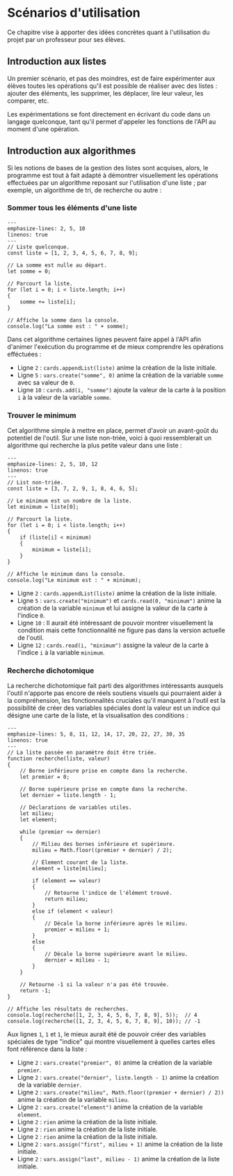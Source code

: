 # Scénarios d'utilisation
Ce chapitre vise à apporter des idées concrètes quant à l'utilisation du projet par un professeur pour ses élèves.

## Introduction aux listes
Un premier scénario, et pas des moindres, est de faire expérimenter aux élèves toutes les opérations qu'il est possible de réaliser avec des listes : ajouter des éléments, les supprimer, les déplacer, lire leur valeur, les comparer, etc.

Les expérimentations se font directement en écrivant du code dans un langage quelconque, tant qu'il permet d'appeler les fonctions de l'API au moment d'une opération.

## Introduction aux algorithmes
Si les notions de bases de la gestion des listes sont acquises, alors, le programme est tout à fait adapté à démontrer visuellement les opérations effectuées par un algorithme reposant sur l'utilisation d'une liste ; par exemple, un algorithme de tri, de recherche ou autre :

### Sommer tous les éléments d'une liste

```{code-block} js
---
emphasize-lines: 2, 5, 10
linenos: true
---
// Liste quelconque.
const liste = [1, 2, 3, 4, 5, 6, 7, 8, 9];

// La somme est nulle au départ.
let somme = 0;

// Parcourt la liste.
for (let i = 0; i < liste.length; i++)
{
    somme += liste[i];
}

// Affiche la somme dans la console.
console.log("La somme est : " + somme);
```

Dans cet algorithme certaines lignes peuvent faire appel à l'API afin d'animer l'exécution du programme et de mieux comprendre les opérations efféctuées : 
* Ligne ```2``` : ```cards.appendList(liste)``` anime la création de la liste initiale.
* Ligne ```5``` : ```vars.create("somme", 0)``` anime la création de la variable ```somme``` avec sa valeur de ```0```.
* Ligne ```10``` : ```cards.add(i, "somme")``` ajoute la valeur de la carte à la position ```i``` à la valeur de la variable ```somme```.

### Trouver le minimum
Cet algorithme simple à mettre en place, permet d'avoir un avant-goût du potentiel de l'outil. Sur une liste non-triée, voici à quoi ressemblerait un algorithme qui recherche la plus petite valeur dans une liste :

```{code-block} js
---
emphasize-lines: 2, 5, 10, 12
linenos: true
---
// List non-triée.
const liste = [3, 7, 2, 9, 1, 8, 4, 6, 5];

// Le minimum est un nombre de la liste.
let minimum = liste[0];

// Parcourt la liste.
for (let i = 0; i < liste.length; i++)
{
    if (liste[i] < minimum)
    {
        minimum = liste[i];
    }
}

// Affiche le minimum dans la console.
console.log("Le minimum est : " + minimum);
```

* Ligne ```2``` : ```cards.appendList(liste)``` anime la création de la liste initiale.
* Ligne ```5``` : ```vars.create("minimum")``` et ```cards.read(0, "minimum")``` anime la création de la variable ```minimum``` et lui assigne la valeur de la carte à l'indice ```0```.
* Ligne ```10``` : Il aurait été intéressant de pouvoir montrer visuellement la condition mais cette fonctionnalité ne figure pas dans la version actuelle de l'outil.
* Ligne ```12``` : ```cards.read(i, "minimum")``` assigne la valeur de la carte à l'indice ```i``` à la variable ```minimum```.

### Recherche dichotomique
La recherche dichotomique fait parti des algorithmes intéressants auxquels l'outil n'apporte pas encore de réels soutiens visuels qui pourraient aider à la compréhension, les fonctionnalités cruciales qu'il manquent à l'outil est la possibilité de créer des variables spéciales dont la valeur est un indice qui désigne une carte de la liste, et la visualisation des conditions :

```{code-block} js
---
emphasize-lines: 5, 8, 11, 12, 14, 17, 20, 22, 27, 30, 35
linenos: true
---
// La liste passée en paramètre doit être triée.
function recherche(liste, valeur)
{
    // Borne inférieure prise en compte dans la recherche.
    let premier = 0;

    // Borne supérieure prise en compte dans la recherche.
    let dernier = liste.length - 1;
    
    // Déclarations de variables utiles.
    let milieu;
    let element;

    while (premier <= dernier)
    {
        // Milieu des bornes inférieure et supérieure.
        milieu = Math.floor((premier + dernier) / 2);

        // Element courant de la liste.
        element = liste[milieu];

        if (element == valeur)
        {
            // Retourne l'indice de l'élément trouvé.
            return milieu;
        }
        else if (element < valeur)
        {
            // Décale la borne inférieure après le milieu.
            premier = milieu + 1;
        }
        else
        {
            // Décale la borne supérieure avant le milieu.
            dernier = milieu - 1;
        }
    }

    // Retourne -1 si la valeur n'a pas été trouvée.
    return -1;
}

// Affiche les résultats de recherches.
console.log(recherche([1, 2, 3, 4, 5, 6, 7, 8, 9], 5));  // 4
console.log(recherche([1, 2, 3, 4, 5, 6, 7, 8, 9], 10)); // -1
```

Aux lignes ```1```, ```1``` et ```1```, le mieux aurait été de pouvoir créer des variables spéciales de type "indice" qui montre visuellement à quelles cartes elles font référence dans la liste :

* Ligne ```2``` : ```vars.create("premier", 0)``` anime la création de la variable ```premier```.
* Ligne ```2``` : ```vars.create("dernier", liste.length - 1)``` anime la création de la variable ```dernier```.
* Ligne ```2``` : ```vars.create("milieu", Math.floor((premier + dernier) / 2))``` anime la création de la variable ```milieu```.
* Ligne ```2``` : ```vars.create("element")``` anime la création de la variable ```element```.
* Ligne ```2``` : ```rien``` anime la création de la liste initiale.
* Ligne ```2``` : ```rien``` anime la création de la liste initiale.
* Ligne ```2``` : ```rien``` anime la création de la liste initiale.
* Ligne ```2``` : ```vars.assign("first", milieu + 1)``` anime la création de la liste initiale.
* Ligne ```2``` : ```vars.assign("last", milieu - 1)``` anime la création de la liste initiale.
